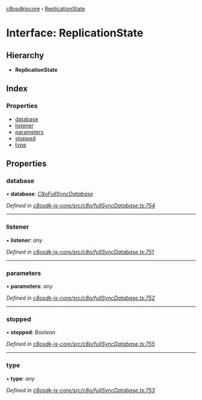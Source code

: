 [c8osdkjscore](../README.md) › [ReplicationState](replicationstate.md)

# Interface: ReplicationState

## Hierarchy

* **ReplicationState**

## Index

### Properties

* [database](replicationstate.md#database)
* [listener](replicationstate.md#listener)
* [parameters](replicationstate.md#parameters)
* [stopped](replicationstate.md#stopped)
* [type](replicationstate.md#type)

## Properties

###  database

• **database**: *[C8oFullSyncDatabase](../classes/c8ofullsyncdatabase.md)*

*Defined in [c8osdk-js-core/src/c8o/fullSyncDatabase.ts:754](https://github.com/convertigo/c8osdk-angular/blob/1fc5ad7/src/c8o/fullSyncDatabase.ts#L754)*

___

###  listener

• **listener**: *any*

*Defined in [c8osdk-js-core/src/c8o/fullSyncDatabase.ts:751](https://github.com/convertigo/c8osdk-angular/blob/1fc5ad7/src/c8o/fullSyncDatabase.ts#L751)*

___

###  parameters

• **parameters**: *any*

*Defined in [c8osdk-js-core/src/c8o/fullSyncDatabase.ts:752](https://github.com/convertigo/c8osdk-angular/blob/1fc5ad7/src/c8o/fullSyncDatabase.ts#L752)*

___

###  stopped

• **stopped**: *Boolean*

*Defined in [c8osdk-js-core/src/c8o/fullSyncDatabase.ts:755](https://github.com/convertigo/c8osdk-angular/blob/1fc5ad7/src/c8o/fullSyncDatabase.ts#L755)*

___

###  type

• **type**: *any*

*Defined in [c8osdk-js-core/src/c8o/fullSyncDatabase.ts:753](https://github.com/convertigo/c8osdk-angular/blob/1fc5ad7/src/c8o/fullSyncDatabase.ts#L753)*
